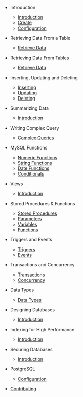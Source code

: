 - Introduction

  - [Introduction](intro/intro.md)
  - [Create](intro/create.md)
  - [Configuration](intro/config.md)

- Retrieving Data From a Table

  - [Retrieve Data](retrieve_single/select.md)

- Retrieving Data From Tables

  - [Retrieve Data](retrieve_multiple/select.md)

- Inserting, Updating and Deleting

  - [Inserting](update/insert.md)
  - [Updating](update/update.md)
  - [Deleting](update/delete.md)

- Summarizing Data

  - [Introduction](summary/index.md)

- Writing Complex Query

  - [Complex Queries](complex/complex.md)

- MySQL Functions

  - [Numeric Functions](functions/numeric.md)
  - [String Functions](functions/string.md)
  - [Date Functions](functions/date.md)
  - [Conditionals](functions/condition.md)

- Views

  - [Introduction](views/intro.md)

- Stored Procedures & Functions

  - [Stored Procedures](stored_procedures/sp.md)
  - [Parameters](stored_procedures/parameters.md)
  - [Variables](stored_procedures/variables.md)
  - [Functions](stored_procedures/func.md)

- Triggers and Events

  - [Triggers](triggers_events/triggers.md)
  - [Events](triggers_events/events.md)

- Transactions and Concurrency

  - [Transactions](transactions/trans.md)
  - [Concurrency](transactions/conc.md)

- Data Types

  - [Data Types](data_types/intro.md)

- Designing Databases

  - [Introduction](design/intro.md)

- Indexing for High Performance

  - [Introduction](indexing/intro.md)

- Securing Databases

  - [Introduction](security/intro.md)

- PostgreSQL
  - [Configuration](pgsql/connection.md)

* [Contributing](contribution/index.md)
